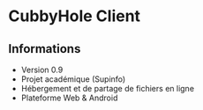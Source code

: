 <h1>CubbyHole Client</h1>

<h2>Informations</h2>
<ul>
  <li>Version 0.9</li>
  <li>Projet académique (Supinfo)</li>
  <li>Hébergement et de partage de fichiers en ligne</li>
  <li>Plateforme Web & Android</li>
</ul>

